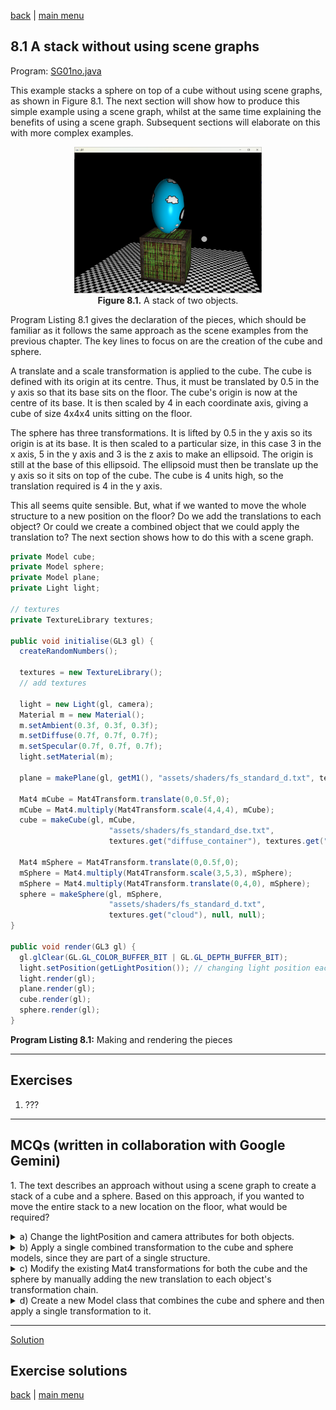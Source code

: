 [back](ch8.md) | [main menu](../README.md)
 
## 8.1 A stack without using scene graphs

Program: [SG01no.java](/ch8_sg/ch8_1_stack_no_sg)

This example stacks a sphere on top of a cube without using scene graphs, as shown in Figure 8.1. The next section will show how to produce this simple example using a scene graph, whilst at the same time explaining the benefits of using a scene graph. Subsequent sections will elaborate on this with more complex examples.

<p align="center">
  <img src="ch8_img/ch8_1_stack.png" alt="a sphere on top of a cube" width="300"><br>
  <strong>Figure 8.1.</strong> A stack of two objects.
</p>

Program Listing 8.1 gives the declaration of the pieces, which should be familiar as it follows the same approach as the scene examples from the previous chapter. The key lines to focus on are the creation of the cube and sphere.

A translate and a scale transformation is applied to the cube. The cube is defined with its origin at its centre. Thus, it must be translated by 0.5 in the y axis so that its base sits on the floor. The cube's origin is now at the centre of its base. It is then scaled by 4 in each coordinate axis, giving a cube of size 4x4x4 units sitting on the floor.

The sphere has three transformations. It is lifted by 0.5 in the y axis so its origin is at its base. It is then scaled to a particular size, in this case 3 in the x axis, 5 in the y axis and 3 is the z axis to make an ellipsoid. The origin is still at the base of this ellipsoid. The ellipsoid must then be translate up the y axis so it sits on top of the cube. The cube is 4 units high, so the translation required is 4 in the y axis.

This all seems quite sensible. But, what if we wanted to move the whole structure to a new position on the floor? Do we add the translations to each object? Or could we create a combined object that we could apply the translation to? The next section shows how to do this with a scene graph.

```java
private Model cube;
private Model sphere;
private Model plane;
private Light light;

// textures
private TextureLibrary textures;

public void initialise(GL3 gl) {
  createRandomNumbers();

  textures = new TextureLibrary();
  // add textures

  light = new Light(gl, camera);
  Material m = new Material();
  m.setAmbient(0.3f, 0.3f, 0.3f);
  m.setDiffuse(0.7f, 0.7f, 0.7f);
  m.setSpecular(0.7f, 0.7f, 0.7f);
  light.setMaterial(m);

  plane = makePlane(gl, getM1(), "assets/shaders/fs_standard_d.txt", textures.get("chequerboard"), null, null);
  
  Mat4 mCube = Mat4Transform.translate(0,0.5f,0);
  mCube = Mat4.multiply(Mat4Transform.scale(4,4,4), mCube);
  cube = makeCube(gl, mCube,
                      "assets/shaders/fs_standard_dse.txt", 
                      textures.get("diffuse_container"), textures.get("specular_container"), textures.get("matrix"));

  Mat4 mSphere = Mat4Transform.translate(0,0.5f,0);
  mSphere = Mat4.multiply(Mat4Transform.scale(3,5,3), mSphere);
  mSphere = Mat4.multiply(Mat4Transform.translate(0,4,0), mSphere);
  sphere = makeSphere(gl, mSphere,
                      "assets/shaders/fs_standard_d.txt", 
                      textures.get("cloud"), null, null);
}

public void render(GL3 gl) {
  gl.glClear(GL.GL_COLOR_BUFFER_BIT | GL.GL_DEPTH_BUFFER_BIT);
  light.setPosition(getLightPosition()); // changing light position each frame
  light.render(gl);
  plane.render(gl);
  cube.render(gl);
  sphere.render(gl);
}
```

**Program Listing 8.1:** Making and rendering the pieces

---

## Exercises

1. ???

---

## MCQs (written in collaboration with Google Gemini)

<p>1. The text describes an approach without using a scene graph to create a stack of a cube and a sphere. Based on this approach, if you wanted to move the entire stack to a new location on the floor, what would be required?</p>
<details>
<summary>a) Change the lightPosition and camera attributes for both objects.</summary>
<p><b>Incorrect.</b> The lightPosition and camera attributes control the lighting and viewing perspective, respectively, not the position of the models in the world.</p>
</details>
<details>
<summary>b) Apply a single combined transformation to the cube and sphere models, since they are part of a single structure.</summary>
<p><b>Incorrect.</b> The text explains that this approach does not treat the cube and sphere as a single combined object. The next section on scene graphs shows how to achieve this.</p>
</details>
<details>
<summary>c) Modify the existing Mat4 transformations for both the cube and the sphere by manually adding the new translation to each object's transformation chain.</summary>
<p><b>Correct.</b> The text states that a key problem with this approach is that to move the entire structure, you would have to manually "add the translations to each object," as each object is transformed and rendered independently.</p>
</details>
<details>
<summary>d) Create a new Model class that combines the cube and sphere and then apply a single transformation to it.</summary>
<p><b>Incorrect.</b> This is instead the solution that a scene graph would provide, as mentioned in the text.</p>
</details>

---

[Solution](#exercise-solutions)

## Exercise solutions

[back](ch8.md) | [main menu](../README.md)